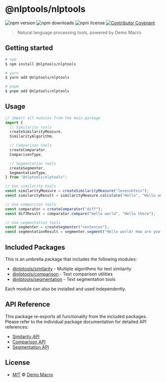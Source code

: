 # @nlptools/nlptools

![npm version](https://img.shields.io/npm/v/@nlptools/nlptools)
![npm downloads](https://img.shields.io/npm/dw/@nlptools/nlptools)
![npm license](https://img.shields.io/npm/l/@nlptools/nlptools)
[![Contributor Covenant](https://img.shields.io/badge/Contributor%20Covenant-2.1-4baaaa.svg)](https://www.contributor-covenant.org/version/2/1/code_of_conduct/)

> Natural language processing tools, powered by Demo Macro.

## Getting started

```bash
# npm
$ npm install @nlptools/nlptools

# yarn
$ yarn add @nlptools/nlptools

# pnpm
$ pnpm add @nlptools/nlptools
```

## Usage

```ts
// Import all modules from the main package
import {
  // Similarity tools
  createSimilarityMeasure,
  SimilarityAlgorithm,

  // Comparison tools
  createComparator,
  ComparisonType,

  // Segmentation tools
  createSegmenter,
  SegmentationType,
} from "@nlptools/nlptools";

// Use similarity tools
const similarityMeasure = createSimilarityMeasure("levenshtein");
const similarityResult = similarityMeasure.calculate("Hello", "Hello world");

// Use comparison tools
const comparator = createComparator("diff");
const diffResult = comparator.compare("Hello world", "Hello there");

// Use segmentation tools
const segmenter = createSegmenter("sentences");
const segmentationResult = segmenter.segment("Hello world! How are you?");
```

## Included Packages

This is an umbrella package that includes the following modules:

- [@nlptools/similarity](../similarity/README.md) - Multiple algorithms for text similarity
- [@nlptools/comparison](../comparison/README.md) - Text comparison utilities
- [@nlptools/segmentation](../segmentation/README.md) - Text segmentation tools

Each module can also be installed and used independently.

## API Reference

This package re-exports all functionality from the included packages. Please refer to the individual package documentation for detailed API references:

- [Similarity API](../similarity/README.md#api-reference)
- [Comparison API](../comparison/README.md#api-reference)
- [Segmentation API](../segmentation/README.md#api-reference)

## License

- [MIT](LICENSE) &copy; [Demo Macro](https://imst.xyz/)
